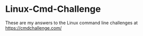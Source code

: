 # Linux-Cmd-Challenge

These are my answers to the Linux command line challenges at https://cmdchallenge.com/
